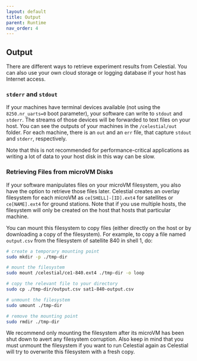 ```yaml
---
layout: default
title: Output
parent: Runtime
nav_order: 4
---
```


## Output

There are different ways to retrieve experiment results from Celestial.
You can also use your own cloud storage or logging database if your host has Internet
access.

### `stderr` and `stdout`

If your machines have terminal devices available (not using the `8250.nr_uarts=0`
boot parameter), your software can write to `stdout` and `stderr`.
The streams of those devices will be forwarded to text files on your host.
You can see the outputs of your machines in the `/celestial/out` folder.
For each machine, there is an `out` and an `err` file, that capture `stdout` and
`stderr`, respectively.

Note that this is not recommended for performance-critical applications as writing
a lot of data to your host disk in this way can be slow.

### Retrieving Files from microVM Disks

If your software manipulates files on your microVM filesystem, you also have the
option to retrieve those files later.
Celestial creates an overlay filesystem for each microVM as
`ce[SHELL]-[ID].ext4` for satellites or `ce[NAME].ext4` for ground stations.
Note that if you use multiple hosts, the filesystem will only be created on the
host that hosts that particular machine.

You can mount this filesystem to copy files (either directly on the host or by
downloading a copy of the filesystem).
For example, to copy a file named `output.csv` from the filesystem of satellite
840 in shell 1, do:

```sh
# create a temporary mounting point
sudo mkdir -p ./tmp-dir

# mount the filesystem
sudo mount /celestial/ce1-840.ext4 ./tmp-dir -o loop

# copy the relevant file to your directory
sudo cp ./tmp-dir/output.csv sat1-840-output.csv

# unmount the filesystem
sudo umount ./tmp-dir

# remove the mounting point
sudo rmdir ./tmp-dir
```

We recommend only mounting the filesystem after its microVM has been shut down to
avert any filesystem corruption.
Also keep in mind that you must unmount the filesystem if you want to run Celestial
again as Celestial will try to overwrite this filesystem with a fresh copy.
